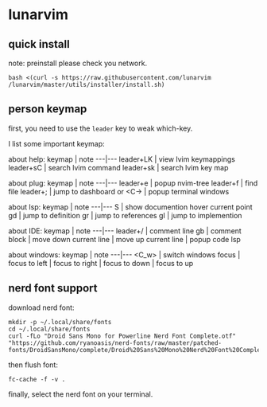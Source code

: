 # lunarvim
## quick install
note: preinstall please check you network.

```
bash <(curl -s https://raw.githubusercontent.com/lunarvim   /lunarvim/master/utils/installer/install.sh)
```

## person keymap
first, you need to use the `leader` key to weak which-key.

I list some important keymap:

about help:
keymap | note
---|---
leader+LK | view lvim keymappings
leader+sC | search lvim command
leader+sk | search lvim key map


about plug:
keymap | note
---|---
leader+e | popup nvim-tree
leader+f | find file 
leader+; | jump to dashboard
<C-4> or <C-\> | popup terminal windows


about lsp:
keymap | note
---|---
S | show documention hover current point
gd | jump to definition
gr | jump to references
gI | jump to implemention


about IDE:
keymap | note
---|---
leader+/ | comment line 
gb | comment block
<M-j> | move down current line
<M-K> | move up current line
<C-space> |  popup code lsp


about windows:
keymap | note
---|---
<C_w> | switch windows focus
<C-h> | focus to left
<C-l> | focus to right
<C-j> | focus to down
<C-k> | focus to up


## nerd font support
download nerd font:
```shell
mkdir -p ~/.local/share/fonts
cd ~/.local/share/fonts
curl -fLo "Droid Sans Mono for Powerline Nerd Font Complete.otf" "https://github.com/ryanoasis/nerd-fonts/raw/master/patched-fonts/DroidSansMono/complete/Droid%20Sans%20Mono%20Nerd%20Font%20Complete.otf"
```

then flush font:
```shell
fc-cache -f -v .
```

finally, select the nerd font on your terminal.





